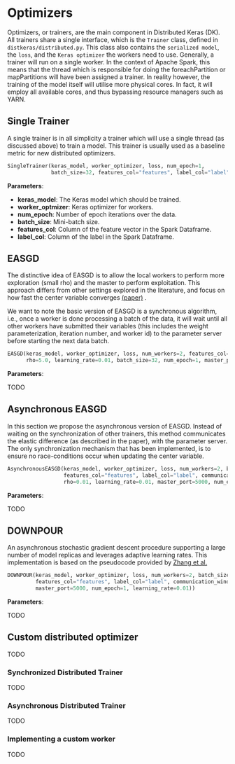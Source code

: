 # Optimizers

Optimizers, or trainers, are the main component in Distributed Keras (DK). All trainers share a single interface, which is the `Trainer` class, defined in `distkeras/distributed.py`. This class also contains the `serialized model`, the `loss`, and the `Keras optimizer` the workers need to use. Generally, a trainer will run on a single worker. In the context of Apache Spark, this means that the thread which is responsible for doing the foreachPartition or mapPartitions will have been assigned a trainer. In reality however, the training of the model itself will utilise more physical cores. In fact, it will employ all available cores, and thus bypassing resource managers such as YARN.

## Single Trainer

A single trainer is in all simplicity a trainer which will use a single thread (as discussed above) to train a model. This trainer is usually used as a baseline metric for new distributed optimizers.

```python
SingleTrainer(keras_model, worker_optimizer, loss, num_epoch=1,
              batch_size=32, features_col="features", label_col="label")
```
**Parameters**:

- **keras_model**:            The Keras model which should be trained.
- **worker_optmizer**:        Keras optimizer for workers.
- **num_epoch**:              Number of epoch iterations over the data.
- **batch_size**:             Mini-batch size.
- **features_col**:           Column of the feature vector in the Spark Dataframe.
- **label_col**:              Column of the label in the Spark Dataframe.

## EASGD

The distinctive idea of EASGD is to allow the local workers to perform more exploration (small rho) and the master to perform exploitation. This approach differs from other settings explored in the literature, and focus on how fast the center variable converges [(paper)](https://arxiv.org/pdf/1412.6651.pdf) .

We want to note the basic version of EASGD is a synchronous algorithm, i.e., once a worker is done processing a batch of the data, it will wait until all other workers have submitted their variables (this includes the weight parameterization, iteration number, and worker id) to the parameter server before starting the next data batch.

```python
EASGD(keras_model, worker_optimizer, loss, num_workers=2, features_col="features", label_col="label",
      rho=5.0, learning_rate=0.01, batch_size=32, num_epoch=1, master_port=5000)
```

**Parameters**:

TODO

## Asynchronous EASGD

In this section we propose the asynchronous version of EASGD. Instead of waiting on the synchronization of other trainers, this method communicates the elastic difference (as described in the paper), with the parameter server. The only synchronization mechanism that has been implemented, is to ensure no race-conditions occur when updating the center variable.

```python
AsynchronousEASGD(keras_model, worker_optimizer, loss, num_workers=2, batch_size=1000,
                  features_col="features", label_col="label", communication_window=3,
                  rho=0.01, learning_rate=0.01, master_port=5000, num_epoch=1)
```

**Parameters**:

TODO

## DOWNPOUR

An asynchronous stochastic gradient descent procedure supporting a large number of model replicas and leverages adaptive learning rates. This implementation is based on the pseudocode provided by [Zhang et al.](https://arxiv.org/pdf/1412.6651.pdf)

```python
DOWNPOUR(keras_model, worker_optimizer, loss, num_workers=2, batch_size=1000,
         features_col="features", label_col="label", communication_window=5,
         master_port=5000, num_epoch=1, learning_rate=0.01))
```

**Parameters**:

TODO

## Custom distributed optimizer

TODO

### Synchronized Distributed Trainer

TODO

### Asynchronous Distributed Trainer

TODO

### Implementing a custom worker

TODO
